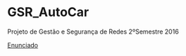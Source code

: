 # GSR_AutoCar
Projeto de Gestão e Segurança de Redes 2ºSemestre 2016

[Enunciado](https://fenix.tecnico.ulisboa.pt/downloadFile/1970943312278008/gsr-projecto1.pdf)
